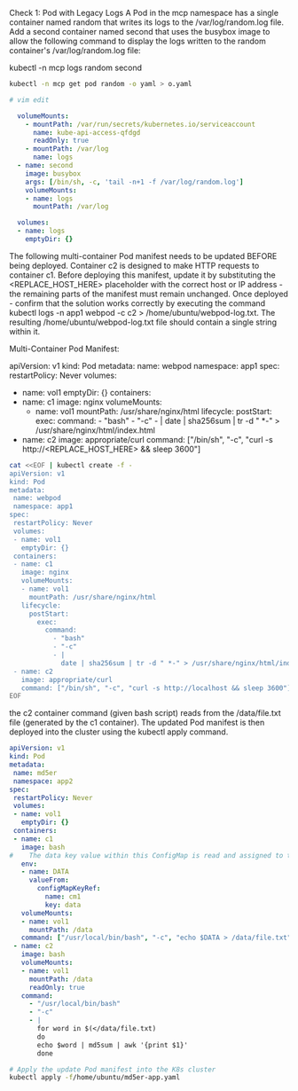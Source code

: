 


Check 1: Pod with Legacy Logs
A Pod in the mcp namespace has a single container named random that writes its logs to the /var/log/random.log file. Add a second container named second that uses the busybox image to allow the following command to display the logs written to the random container's /var/log/random.log file:

kubectl -n mcp logs random second

```bash
kubectl -n mcp get pod random -o yaml > o.yaml

# vim edit
```

```yaml
  volumeMounts:
    - mountPath: /var/run/secrets/kubernetes.io/serviceaccount
      name: kube-api-access-qfdgd
      readOnly: true
    - mountPath: /var/log
      name: logs
  - name: second
    image: busybox
    args: [/bin/sh, -c, 'tail -n+1 -f /var/log/random.log']
    volumeMounts:
    - name: logs
      mountPath: /var/log

  volumes:
  - name: logs
    emptyDir: {}

```


The following multi-container Pod manifest needs to be updated BEFORE being deployed. Container c2 is designed to make HTTP requests to container c1. Before deploying this manifest, update it by substituting the <REPLACE_HOST_HERE> placeholder with the correct host or IP address - the remaining parts of the manifest must remain unchanged. Once deployed - confirm that the solution works correctly by executing the command kubectl logs -n app1 webpod -c c2 > /home/ubuntu/webpod-log.txt. The resulting /home/ubuntu/webpod-log.txt file should contain a single string within it.

Multi-Container Pod Manifest:

apiVersion: v1
kind: Pod
metadata:
 name: webpod
 namespace: app1
spec:
 restartPolicy: Never
 volumes:
 - name: vol1
   emptyDir: {}
 containers:
 - name: c1
   image: nginx
   volumeMounts:
   - name: vol1
     mountPath: /usr/share/nginx/html
   lifecycle:
     postStart:
       exec:
         command:
           - "bash"
           - "-c"
           - |
             date | sha256sum | tr -d " *-" > /usr/share/nginx/html/index.html
 - name: c2
   image: appropriate/curl
   command: ["/bin/sh", "-c", "curl -s http://<REPLACE_HOST_HERE> && sleep 3600"]


```bash
cat <<EOF | kubectl create -f -
apiVersion: v1
kind: Pod
metadata:
 name: webpod
 namespace: app1
spec:
 restartPolicy: Never
 volumes:
 - name: vol1
   emptyDir: {}
 containers:
 - name: c1
   image: nginx
   volumeMounts:
   - name: vol1
     mountPath: /usr/share/nginx/html
   lifecycle:
     postStart:
       exec:
         command:
           - "bash"
           - "-c"
           - |
             date | sha256sum | tr -d " *-" > /usr/share/nginx/html/index.html
 - name: c2
   image: appropriate/curl
   command: ["/bin/sh", "-c", "curl -s http://localhost && sleep 3600"]
EOF
```

the c2 container command (given bash script) reads from the /data/file.txt file (generated by the c1 container). The updated Pod manifest is then deployed into the cluster using the kubectl apply command.

```yaml
apiVersion: v1
kind: Pod
metadata:
 name: md5er
 namespace: app2
spec:
 restartPolicy: Never
 volumes:
 - name: vol1
   emptyDir: {}
 containers:
 - name: c1
   image: bash
#    The data key value within this ConfigMap is read and assigned to the DATA container environment variable, which is then later echo'd out to the /data/file.txt file 
   env:
   - name: DATA
     valueFrom:
       configMapKeyRef:
         name: cm1
         key: data
   volumeMounts:
   - name: vol1
     mountPath: /data
   command: ["/usr/local/bin/bash", "-c", "echo $DATA > /data/file.txt"]
 - name: c2
   image: bash
   volumeMounts:
   - name: vol1
     mountPath: /data
     readOnly: true
   command:
     - "/usr/local/bin/bash"
     - "-c"
     - |
       for word in $(</data/file.txt)
       do 
       echo $word | md5sum | awk '{print $1}'
       done
```
```bash
# Apply the update Pod manifest into the K8s cluster
kubectl apply -f/home/ubuntu/md5er-app.yaml

```